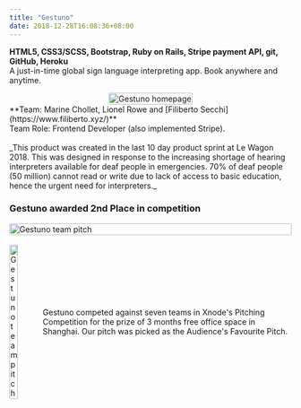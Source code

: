 ```yaml
---
title: "Gestuno"
date: 2018-12-28T16:08:36+08:00
---
```


**HTML5, CSS3/SCSS, Bootstrap, Ruby on Rails, Stripe payment API, git, GitHub, Heroku**
<br>
A just-in-time global sign language interpreting app. Book anywhere and anytime.
<div style="display: flex; justify-content: center;">
  <a href="https://gestuno.herokuapp.com/">
  <img src="/images/1.png" alt="Gestuno homepage" style="border-radius: 2px; width: 100%; height: 100%;">
  </a>
</div>
**Team: Marine Chollet, Lionel Rowe and [Filiberto Secchi](https://www.filiberto.xyz/)**
<br>
Team Role: Frontend Developer (also implemented Stripe).
<br>
<br>
_This product was created in the last 10 day product sprint at Le Wagon 2018. This was designed in response to the increasing shortage of hearing interpreters available for deaf people in emergencies. 70% of deaf people (50 million) cannot read or write due to lack of access to basic education, hence the urgent need for interpreters._

### Gestuno awarded 2nd Place in competition
<div style="display: flex; justify-content: center;">
  <img src="/images/xnode.jpeg" alt="Gestuno team pitch" style="border-radius: 2px; width: 100%; height: 100%;">
</div>
<br>
<div style="display:flex; align-items: center; justify-content: center; ">
  <div>
  <a href="http://www.thexnode.com/">
  <img src="/images/xnode-logo.jpg" alt="Gestuno team pitch" style="border-radius: 2px; width: 50%; height: 50%;">
  </a>
  </div>
  <div>
  Gestuno competed against seven teams in Xnode's Pitching Competition for the prize of 3 months free office space in Shanghai. Our pitch was picked as the Audience's Favourite Pitch.
  </div>
</div>
